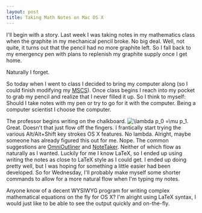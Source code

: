 ```yaml
--- 
layout: post
title: Taking Math Notes on Mac OS X
---
```

I'll begin with a story.  Last week I was taking notes in my mathematics
class when the graphite in my mechanical pencil broke.  No big deal.  Well,
not quite, it turns out that the pencil had no more graphite left.  So I
fall back to my emergency pen with plans to replenish my graphite supply
once I get home.

Naturally I forget.

So today when I went to class I decided to bring my computer along (so I
could finish modifying my [MSCS](http://www.mscs.mu.edu/~mschul/
"Mathematics, Statistics, and Computer Science")). Once class begins I
reach into my pocket to grab my pencil and realize that I never filled it
up.  So I think to myself: Should I take notes with my pen or try to go for
it with the computer.  Being a computer scientist I choose the computer.

The professor begins writing on the chalkboard. ![\lambda p_0 =\mu
p_1](/static/img/2008-02-math-notes.png).  Great.  Doesn't that just flow
off the fingers.  I frantically start trying the various Alt/Alt+Shift key
strokes OS X features.  No lambda.  Alright, maybe someone has already
figured this out for me.  Nope.  The common suggestions are
[OmniOutliner](http://www.omnigroup.com/applications/omnioutliner/) and
[NoteTaker](http://www.aquaminds.com/).  Neither of which flow as naturally
as I wanted.  Luckily for me I know LaTeX, so I ended up using writing the
notes as close to LaTeX style as I could get.  I ended up doing pretty
well, but I was hoping for something a little easier had been developed.
So for Wednesday, I'll probably make myself some shorter commands to allow
for a more natural flow when I'm typing my notes.

Anyone know of a decent WYSIWYG program for writing complex mathematical
equations on the fly for OS X?  I'm alright using LaTeX syntax, I would
just like to be able to see the output quickly and on-the-fly.
